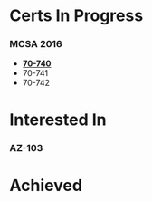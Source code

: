 # **Certs In Progress**
### MCSA 2016
* **[70-740](https://github.com/mfcorey/Hive/wiki/70-740-%7C-Installation,-Storage,-and-Compute)**
* 70-741
* 70-742
# **Interested In**
### AZ-103
# **Achieved**
